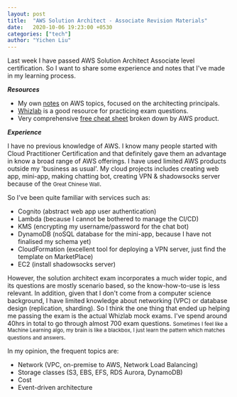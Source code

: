 ```yaml
---
layout: post
title:  "AWS Solution Architect - Associate Revision Materials"
date:   2020-10-06 19:23:00 +0530
categories: ["tech"]
author: "Yichen Liu"
---
```

Last week I have passed AWS Solution Architect Associate level certification. So I want to share some experience and notes that I've made in my learning process.

***Resources***

- My own [notes](https://yichen96.github.io/AWS-overview.pdf) on AWS topics, focused on the architecting principals.
- [Whizlab](https://www.whizlabs.com) is a good resource for practicing exam questions. 
- Very comprehensive [free cheat sheet](https://digitalcloud.training/certification-training/aws-solutions-architect-associate/) broken down by AWS product.

***Experience***

I have no previous knowledge of AWS. I know many people started with Cloud Practitioner Certification and that definitely gave them an advantage in know a broad range of AWS offerings. I have used limited AWS products outside my 'business as usual'. My cloud projects includes creating web app, mini-app, making chatting bot, creating VPN & shadowsocks server because of the <small>Great Chinese Wall</small>. 

So I've been quite familiar with services such as:

- Cognito (abstract web app user authentication)
- Lambda (because I cannot be bothered to manage the CI/CD)
- KMS (encrypting my username/password for the chat bot)
- DynamoDB (noSQL database for the mini-app, because I have not finalised my schema yet)
- CloudFormation (excellent tool for deploying a VPN server, just find the template on MarketPlace)
- EC2 (install shadowsocks server)

However, the solution architect exam incorporates a much wider topic, and its questions are mostly scenario based, so the know-how-to-use is less relevant. In addition, given that I don't come from a computer science background, I have limited knowledge about networking (VPC) or database design (replication, sharding). So I think the one thing that ended up helping me passing the exam is the actual Whizlab mock exams. I've spend around 40hrs in total to go through almost 700 exam questions. <small>Sometimes I feel like a Machine Learning algo, my brain is like a blackbox, I just learn the pattern which matches questions and answers</small>.

In my opinion, the frequent topics are:

- Network (VPC, on-premise to AWS, Network Load Balancing)
- Storage classes (S3, EBS, EFS, RDS Aurora, DynamoDB)
- Cost
- Event-driven architecture


